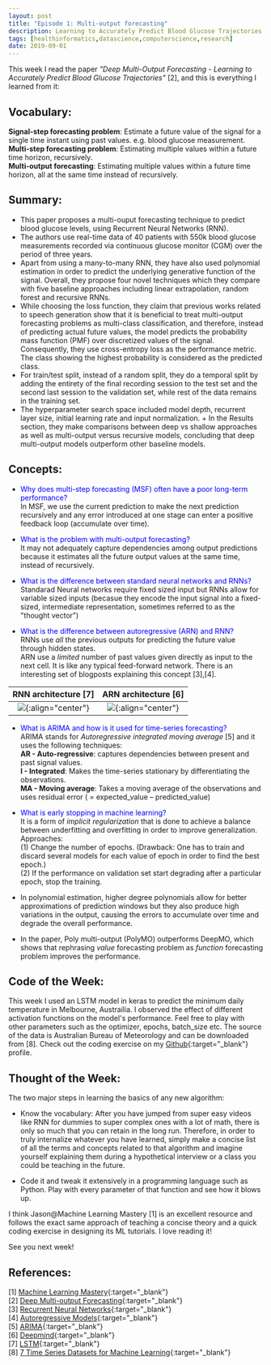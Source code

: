 ```yaml
---
layout: post
title: "Episode 1: Multi-output forecasting"
description: Learning to Accurately Predict Blood Glucose Trajectories
tags: [healthinformatics,datascience,computerscience,research]
date: 2019-09-01
---
```


This week I read the paper *"Deep Multi-Output Forecasting - Learning to Accurately Predict Blood Glucose Trajectories"*  [2], and this is everything I learned from it:

## Vocabulary:
**Signal-step forecasting problem**: Estimate a future value of the signal for a single time instant using past values. e.g. blood glucose measurement.  
**Multi-step forecasting problem**: Estimating multiple values within a future time horizon, recursively.  
**Multi-output forecasting**: Estimating multiple values within a future time horizon, all at the same time instead of   recursively.

## Summary: 
+ This paper proposes a multi-ouput forecasting technique to predict blood glucose levels, using Recurrent Neural Networks (RNN).
+ The authors use real-time data of 40 patients with 550k blood glucose measurements recorded via continuous glucose monitor (CGM) over the period of three years. 
+ Apart from using a many-to-many RNN, they have also used polynomial estimation in order to predict the underlying generative function of the signal. Overall, they propose four novel techniques which they compare with five baseline approaches including linear extrapolation, random forest and recursive RNNs. 
+ While choosing the loss function, they claim that previous works related to speech generation show that it is beneficial to treat multi-output forecasting problems as multi-class classification, and therefore, instead of predicting actual future values, the model predicts the probability mass function (PMF) over discretized values of the signal. Consequently, they use cross-entropy loss as the performance metric. The class showing the highest probability is considered as the predicted class. 
+ For train/test split, instead of a random split, they do a temporal split by adding the entirety of the final recording session to the test set and the second last session to the validation set, while rest of the data remains in the training set. 
+ The hyperparameter search space included model depth, recurrent layer size, initial learning rate and input normalization. + In the Results section, they make comparisons between deep vs shallow approaches as well as multi-output versus recursive models, concluding that deep multi-output models outperform other baseline models.

## Concepts:  
+ <span style="color:blue">Why does multi-step forecasting (MSF) often have a poor long-term performance?</span>  
In MSF, we use the current prediction to make the next prediction recursively and any error introduced at one stage can enter a positive feedback loop (accumulate over time).
  
+ <span style="color:blue">What is the problem with multi-output forecasting?</span>  
It may not adequately capture dependencies among output predictions because it estimates all the future output values at the same time, instead of recursively.

+ <span style="color:blue">What is the difference between standard neural networks and RNNs?</span>  
Standarad Neural networks require fixed sized input but RNNs allow for variable sized inputs (becasue they encode the input signal into a fixed-sized, intermediate representation, sometimes referred to as the "thought vector")
  
+ <span style="color:blue">What is the difference between autoregressive (ARN) and RNN?</span>  
RNNs use *all* the previous outputs for predicting the future value through hidden states.  
ARN use a *limited* number of past values given directly as input to the next cell. It is like any typical feed-forward network. There is an interesting set of blogposts explaining this concept [3],[4].

RNN architecture [7]       | ARN architecture [6]       
:-------------------------:|:-------------------------:
![](https://miro.medium.com/max/1722/1*SAuwuiKBhzR4tBhr54mYkA.png){:align="center"} |  ![](https://storage.googleapis.com/deepmind-live-cms/documents/BlogPost-Fig2-Anim-160908-r01.gif){:align="center"} 
  

+ <span style="color:blue">What is ARIMA and how is it used for time-series forecasting?</span>     
ARIMA stands for *Autoregressive integrated moving average* [5] and it uses the following techniques:    
**AR - Auto-regressive**: captures dependencies between present and past signal values.  
**I - Integrated**: Makes the time-series stationary by differentiating the observations.   
**MA - Moving average**: Takes a moving average of the observations and uses residual error ( = expected_value –    predicted_value)

 + <span style="color:blue">What is early stopping in machine learning?</span>  
It is a form of *implicit regularization* that is done to achieve a balance between underfitting and overfitting in order to improve generalization. Approaches:  
(1) Change the number of epochs. (Drawback: One has to train and discard several models for each value of epoch in order to find the best epoch.)  
(2) If the performance on validation set start degrading after a particular epoch, stop the training.

+ In polynomial estimation, higher degree polynomials allow for better approximations of prediction windows but they also produce high variations in the output, causing the errors to accumulate over time and degrade the overall performance.

+ In the paper, Poly multi-output (PolyMO) outperforms DeepMO, which shows that rephrasing *value* forecasting problem as 
*function* forecasting problem improves the performance. 

## Code of the Week:
This week I used an LSTM model in keras to predict the minimum daily temperature in Melbourne, Austrailia. I observed the effect of different activation functions on the model's performance. Feel free to play with other parameters such as the optimizer, epochs, batch_size etc. The source of the data is Australian Bureau of Meteorology and can be downloaded from [8]. Check out the coding exercise on my [Github](https://github.com/hadiahameed/Data-science-blog/tree/master/Episode1-Time-series-forecasting-LSTM){:target="_blank"} profile.

## Thought of the Week:  
The two major steps in learning the basics of any new algorithm:  

+ Know the vocabulary: After you have jumped from super easy videos like RNN for dummies to super complex ones with a lot of math, there is only so much that you can retain in the long run. Therefore, in order to truly internalize whatever you have learned, simply make a concise list of all the terms and concepts related to that algorithm and imagine yourself explaining them during a hypothetical interview or a class you could be teaching in the future.  

+ Code it and tweak it extensively in a programming language such as Python. Play with every parameter of that function and see how it blows up.  

I think Jason@Machine Learning Mastery [1] is an excellent resource and follows the exact same approach of teaching a concise theory and a quick coding exercise in designing its ML tutorials. I love reading it!  

See you next week!


## References:
[1] [Machine Learning Mastery](https://machinelearningmastery.com){:target="_blank"}  
[2] [Deep Multi-output Forecasting](https://arxiv.org/abs/1806.05357){:target="_blank"}   
[3] [Recurrent Neural Networks](https://bair.berkeley.edu/blog/2018/08/06/recurrent/){:target="_blank"}   
[4] [Autoregressive Models](https://eigenfoo.xyz/deep-autoregressive-models/){:target="_blank"}    
[5] [ARIMA](https://machinelearningmastery.com/arima-for-time-series-forecasting-with-python/){:target="_blank"}     
[6] [Deepmind](https://deepmind.com/blog/wavenet-generative-model-raw-audio/){:target="_blank"}    
[7] [LSTM](https://medium.com/@kangeugine/long-short-term-memory-lstm-concept-cb3283934359){:target="_blank"}  
[8] [7 Time Series Datasets for Machine Learning](https://machinelearningmastery.com/time-series-datasets-for-machine-learning/){:target="_blank"}  
